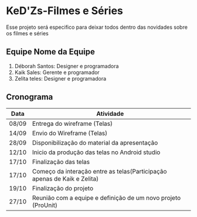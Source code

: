 # KeD'Zs-Filmes e Séries
Esse projeto será especifico para deixar todos dentro das novidades sobre os filmes e séries


## Equipe Nome da Equipe
1. Déborah Santos: Designer e programadora
2. Kaik Sales: Gerente e programador
3. Zelita teles: Designer e programadora


## Cronograma
Data | Atividade
------------ | -------------
08/09 | Entrega do wireframe (Telas)
14/09 | Envio do Wireframe (Telas)
28/09 | Disponibilização do material da apresentação
12/10 | Inicio da produção das telas no Android studio 
17/10 | Finalização das telas
17/10 | Começo da interação entre as telas(Participação apenas de Kaik e Zelita)
19/10 | Finalização do projeto
27/10 | Reunião com a equipe e definição de um novo projeto (ProUnit)

